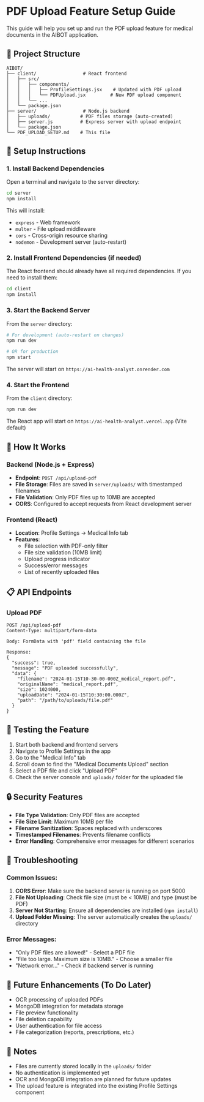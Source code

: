 # PDF Upload Feature Setup Guide

This guide will help you set up and run the PDF upload feature for medical documents in the AIBOT application.

## 📁 Project Structure

```
AIBOT/
├── client/                 # React frontend
│   ├── src/
│   │   ├── components/
│   │   │   ├── ProfileSettings.jsx    # Updated with PDF upload
│   │   │   └── PDFUpload.jsx         # New PDF upload component
│   │   └── ...
│   └── package.json
├── server/                 # Node.js backend
│   ├── uploads/           # PDF files storage (auto-created)
│   ├── server.js          # Express server with upload endpoint
│   └── package.json
└── PDF_UPLOAD_SETUP.md    # This file
```

## 🚀 Setup Instructions

### 1. Install Backend Dependencies

Open a terminal and navigate to the server directory:

```bash
cd server
npm install
```

This will install:
- `express` - Web framework
- `multer` - File upload middleware
- `cors` - Cross-origin resource sharing
- `nodemon` - Development server (auto-restart)

### 2. Install Frontend Dependencies (if needed)

The React frontend should already have all required dependencies. If you need to install them:

```bash
cd client
npm install
```

### 3. Start the Backend Server

From the `server` directory:

```bash
# For development (auto-restart on changes)
npm run dev

# OR for production
npm start
```

The server will start on `https://ai-health-analyst.onrender.com`

### 4. Start the Frontend

From the `client` directory:

```bash
npm run dev
```

The React app will start on `https://ai-health-analyst.vercel.app` (Vite default)

## 🔧 How It Works

### Backend (Node.js + Express)

- **Endpoint**: `POST /api/upload-pdf`
- **File Storage**: Files are saved in `server/uploads/` with timestamped filenames
- **File Validation**: Only PDF files up to 10MB are accepted
- **CORS**: Configured to accept requests from React development server

### Frontend (React)

- **Location**: Profile Settings → Medical Info tab
- **Features**:
  - File selection with PDF-only filter
  - File size validation (10MB limit)
  - Upload progress indicator
  - Success/error messages
  - List of recently uploaded files

## 📋 API Endpoints

### Upload PDF
```
POST /api/upload-pdf
Content-Type: multipart/form-data

Body: FormData with 'pdf' field containing the file

Response:
{
  "success": true,
  "message": "PDF uploaded successfully",
  "data": {
    "filename": "2024-01-15T10-30-00-000Z_medical_report.pdf",
    "originalName": "medical_report.pdf",
    "size": 1024000,
    "uploadDate": "2024-01-15T10:30:00.000Z",
    "path": "/path/to/uploads/file.pdf"
  }
}
```

## 🧪 Testing the Feature

1. Start both backend and frontend servers
2. Navigate to Profile Settings in the app
3. Go to the "Medical Info" tab
4. Scroll down to find the "Medical Documents Upload" section
5. Select a PDF file and click "Upload PDF"
6. Check the server console and `uploads/` folder for the uploaded file

## 🔒 Security Features

- **File Type Validation**: Only PDF files are accepted
- **File Size Limit**: Maximum 10MB per file
- **Filename Sanitization**: Spaces replaced with underscores
- **Timestamped Filenames**: Prevents filename conflicts
- **Error Handling**: Comprehensive error messages for different scenarios

## 🚨 Troubleshooting

### Common Issues:

1. **CORS Error**: Make sure the backend server is running on port 5000
2. **File Not Uploading**: Check file size (must be < 10MB) and type (must be PDF)
3. **Server Not Starting**: Ensure all dependencies are installed (`npm install`)
4. **Upload Folder Missing**: The server automatically creates the `uploads/` directory

### Error Messages:

- "Only PDF files are allowed!" - Select a PDF file
- "File too large. Maximum size is 10MB." - Choose a smaller file
- "Network error..." - Check if backend server is running

## 🔮 Future Enhancements (To Do Later)

- OCR processing of uploaded PDFs
- MongoDB integration for metadata storage
- File preview functionality
- File deletion capability
- User authentication for file access
- File categorization (reports, prescriptions, etc.)

## 📝 Notes

- Files are currently stored locally in the `uploads/` folder
- No authentication is implemented yet
- OCR and MongoDB integration are planned for future updates
- The upload feature is integrated into the existing Profile Settings component